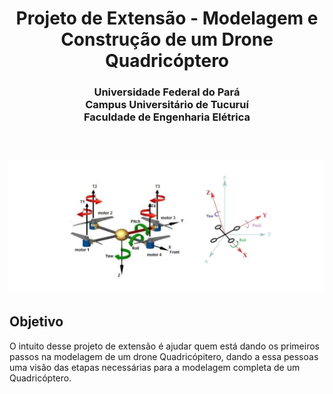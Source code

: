 <h1 align="center">
  Projeto de Extensão - Modelagem e Construção de um Drone Quadricóptero 
</h1>

<h3 align="center">
  Universidade Federal do Pará <br>
  Campus Universitário de Tucuruí <br>
  Faculdade de Engenharia Elétrica <br><br>
</h3>

<h1 align="center">
  <img src="assets/images/custom_pag_img/banner_p.jpg"/>
</h1>


<h2>
  Objetivo
</h2>

<p>
  O intuito desse projeto de extensão é ajudar quem está dando os
  primeiros passos na modelagem de um drone Quadricópitero, dando a essa pessoas 
  uma visão das etapas necessárias para a modelagem completa de um 
  Quadricóptero.
</p>